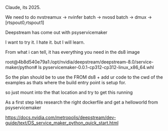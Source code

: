Claude, its 2025.

We need to do nvstreamux -> nvinfer batch -> nvosd batch -> dmux -> [rtspout0,rtspout1] 

Deepstream has come out with psyservicemaker

I want to try it. I hate it. but I will learn.

From what i can tell, it has everything you need in the ds8 image

root@4b8d540e79a1:/opt/nvidia/deepstream/deepstream-8.0/service-maker/python# ls
pyservicemaker-0.0.1-cp312-cp312-linux_x86_64.whl

So the plan should be to use the FROM ds8 + add ur code to the cwd of the examples as thats where the build entry point is setup for.

so just mount into the that location and try to get this running

As a first step lets research the right dockerfile and get a helloworld from psyservicemaker

https://docs.nvidia.com/metropolis/deepstream/dev-guide/text/DS_service_maker_python_quick_start.html
